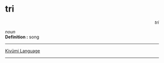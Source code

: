 
# tri

<div align="right"><i>tri</i></div>

*noun*  
**Definition :** song  

---

[Kivümi Language](../README.md)

---
